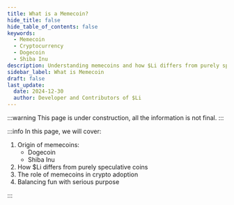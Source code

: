 ```yaml
---
title: What is a Memecoin?
hide_title: false
hide_table_of_contents: false
keywords:
  - Memecoin
  - Cryptocurrency
  - Dogecoin
  - Shiba Inu
description: Understanding memecoins and how $Li differs from purely speculative tokens
sidebar_label: What is Memecoin
draft: false
last_update:
  date: 2024-12-30
  author: Developer and Contributors of $Li
---
```


:::warning
This page is under construction, all the information is not final.
:::

:::info
In this page, we will cover:

1. Origin of memecoins:
   - Dogecoin
   - Shiba Inu
2. How $Li differs from purely speculative coins
3. The role of memecoins in crypto adoption
4. Balancing fun with serious purpose

:::
